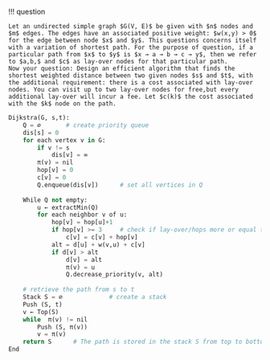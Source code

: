 !!! question

    Let an undirected simple graph $G(V, E)$ be given with $n$ nodes and $m$ edges. The edges have an associated positive weight: $w(x,y) > 0$ for the edge between node $x$ and $y$. This questions concerns itself with a variation of shortest path. For the purpose of question, if a particular path from $x$ to $y$ is $x → a → b → c → y$, then we refer to $a,b,$ and $c$ as lay-over nodes for that particular path.
    Now your question: Design an efficient algorithm that finds the shortest weighted distance between two given nodes $s$ and $t$, with the additional requirement: there is a cost associated with lay-over nodes. You can visit up to two lay-over nodes for free,but every additional lay-over will incur a fee. Let $c(k)$ the cost associated with the $k$ node on the path.

```python hl_lines="9 15 16 14 17"
Dijkstra(G, s,t):
    Q = ∅       # create priority queue
    dis[s] = 0
    for each vertex v in G: 
        if v != s
            dis[v] = ∞
        π(v) = nil
        hop[v] = 0
        c[v] = 0
        Q.enqueue(dis[v])      # set all vertices in Q
        
    While Q not empty:
        u ← extractMin(Q)
        for each neighbor v of u:
            hop[v] = hop[u]+1
            if hop[v] >= 3     # check if lay-over/hops more or equal to 3
                c[v] = c[v] + hop[v]
            alt = d[u] + w(v,u) + c[v]
            if d[v] > alt
                d[v] = alt
                π(v) = u
                Q.decrease_priority(v, alt)
    
    # retrieve the path from s to t
    Stack S = ∅				# create a stack
    Push (S, t)
    v ← Top(S)
    while  π(v) != nil 
        Push (S, π(v))
        v = π(v)
    return S	  # The path is stored in the stack S from top to bottom. 
End
```
